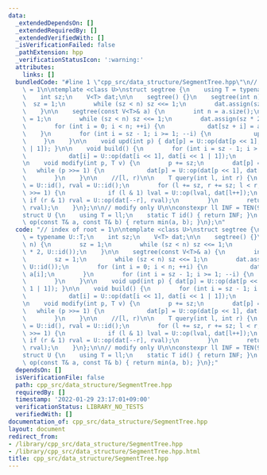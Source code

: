 ```yaml
---
data:
  _extendedDependsOn: []
  _extendedRequiredBy: []
  _extendedVerifiedWith: []
  _isVerificationFailed: false
  _pathExtension: hpp
  _verificationStatusIcon: ':warning:'
  attributes:
    links: []
  bundledCode: "#line 1 \"cpp_src/data_structure/SegmentTree.hpp\"\n// index of root\
    \ = 1\n\ntemplate <class U>\nstruct segtree {\n    using T = typename U::T;\n\
    \    int sz;\n    V<T> dat;\n\n    segtree() {}\n    segtree(int n) {\n      \
    \  sz = 1;\n        while (sz < n) sz <<= 1;\n        dat.assign(sz * 2, U::id());\n\
    \    }\n\n    segtree(const V<T>& a) {\n        int n = a.size();\n        sz\
    \ = 1;\n        while (sz < n) sz <<= 1;\n        dat.assign(sz * 2, U::id());\n\
    \        for (int i = 0; i < n; ++i) {\n            dat[sz + i] = a[i];\n    \
    \    }\n        for (int i = sz - 1; i >= 1; --i) {\n            upd(i);\n   \
    \     }\n    }\n\n    void upd(int p) { dat[p] = U::op(dat[p << 1], dat[p << 1\
    \ | 1]); }\n\n    void build() {\n        for (int i = sz - 1; i > 0; --i) {\n\
    \            dat[i] = U::op(dat[i << 1], dat[i << 1 | 1]);\n        }\n    }\n\
    \n    void modify(int p, T v) {\n        p += sz;\n        dat[p] = v;\n     \
    \   while (p >>= 1) {\n            dat[p] = U::op(dat[p << 1], dat[p << 1 | 1]);\n\
    \        }\n    }\n\n    //[l, r)\n\n    T query(int l, int r) {\n        T lval\
    \ = U::id(), rval = U::id();\n        for (l += sz, r += sz; l < r; l >>= 1, r\
    \ >>= 1) {\n            if (l & 1) lval = U::op(lval, dat[l++]);\n           \
    \ if (r & 1) rval = U::op(dat[--r], rval);\n        }\n        return U::op(lval,\
    \ rval);\n    }\n};\n\n// modify only U\n\nconstexpr ll INF = TEN(9) + 10;\n\n\
    struct U {\n    using T = ll;\n    static T id() { return INF; }\n    static T\
    \ op(const T& a, const T& b) { return min(a, b); }\n};\n"
  code: "// index of root = 1\n\ntemplate <class U>\nstruct segtree {\n    using T\
    \ = typename U::T;\n    int sz;\n    V<T> dat;\n\n    segtree() {}\n    segtree(int\
    \ n) {\n        sz = 1;\n        while (sz < n) sz <<= 1;\n        dat.assign(sz\
    \ * 2, U::id());\n    }\n\n    segtree(const V<T>& a) {\n        int n = a.size();\n\
    \        sz = 1;\n        while (sz < n) sz <<= 1;\n        dat.assign(sz * 2,\
    \ U::id());\n        for (int i = 0; i < n; ++i) {\n            dat[sz + i] =\
    \ a[i];\n        }\n        for (int i = sz - 1; i >= 1; --i) {\n            upd(i);\n\
    \        }\n    }\n\n    void upd(int p) { dat[p] = U::op(dat[p << 1], dat[p <<\
    \ 1 | 1]); }\n\n    void build() {\n        for (int i = sz - 1; i > 0; --i) {\n\
    \            dat[i] = U::op(dat[i << 1], dat[i << 1 | 1]);\n        }\n    }\n\
    \n    void modify(int p, T v) {\n        p += sz;\n        dat[p] = v;\n     \
    \   while (p >>= 1) {\n            dat[p] = U::op(dat[p << 1], dat[p << 1 | 1]);\n\
    \        }\n    }\n\n    //[l, r)\n\n    T query(int l, int r) {\n        T lval\
    \ = U::id(), rval = U::id();\n        for (l += sz, r += sz; l < r; l >>= 1, r\
    \ >>= 1) {\n            if (l & 1) lval = U::op(lval, dat[l++]);\n           \
    \ if (r & 1) rval = U::op(dat[--r], rval);\n        }\n        return U::op(lval,\
    \ rval);\n    }\n};\n\n// modify only U\n\nconstexpr ll INF = TEN(9) + 10;\n\n\
    struct U {\n    using T = ll;\n    static T id() { return INF; }\n    static T\
    \ op(const T& a, const T& b) { return min(a, b); }\n};"
  dependsOn: []
  isVerificationFile: false
  path: cpp_src/data_structure/SegmentTree.hpp
  requiredBy: []
  timestamp: '2022-01-29 23:17:01+09:00'
  verificationStatus: LIBRARY_NO_TESTS
  verifiedWith: []
documentation_of: cpp_src/data_structure/SegmentTree.hpp
layout: document
redirect_from:
- /library/cpp_src/data_structure/SegmentTree.hpp
- /library/cpp_src/data_structure/SegmentTree.hpp.html
title: cpp_src/data_structure/SegmentTree.hpp
---
```

